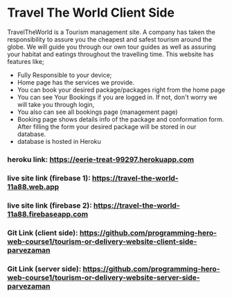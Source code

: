 # Travel The World Client Side

TravelTheWorld is a Tourism management site. A company has taken the responsibility to assure you the cheapest and safest tourism around the globe. We will guide you through our own tour guides as well as assuring your habitat and eatings throughout the travelling time. This website has features like;

* Fully Responsible to your device;
* Home page has the services we provide.
* You can book your desired package/packages right from the home page
* You can see Your Bookings if you are logged in. If not, don't worry we will take you through login,
* You also can see all bookings page (management page)
* Booking page shows details info of the package and conformation form. After filling the form your desired package will be stored in our database.
* database is hosted in Heroku


### heroku link: https://eerie-treat-99297.herokuapp.com

### live site link (firebase 1): https://travel-the-world-11a88.web.app

### live site link (firebase 2): https://travel-the-world-11a88.firebaseapp.com

### Git Link (client side): https://github.com/programming-hero-web-course1/tourism-or-delivery-website-client-side-parvezaman

### Git Link (server side): https://github.com/programming-hero-web-course1/tourism-or-delivery-website-server-side-parvezaman
